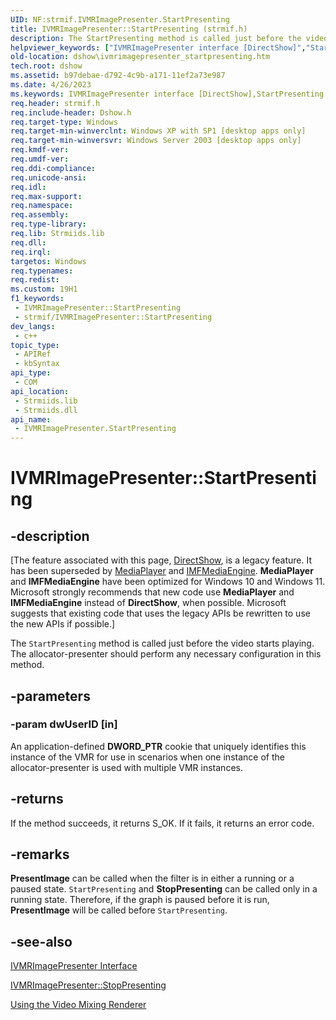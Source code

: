 ```yaml
---
UID: NF:strmif.IVMRImagePresenter.StartPresenting
title: IVMRImagePresenter::StartPresenting (strmif.h)
description: The StartPresenting method is called just before the video starts playing. The allocator-presenter should perform any necessary configuration in this method.
helpviewer_keywords: ["IVMRImagePresenter interface [DirectShow]","StartPresenting method","IVMRImagePresenter.StartPresenting","IVMRImagePresenter::StartPresenting","IVMRImagePresenterStartPresenting","StartPresenting","StartPresenting method [DirectShow]","StartPresenting method [DirectShow]","IVMRImagePresenter interface","dshow.ivmrimagepresenter_startpresenting","strmif/IVMRImagePresenter::StartPresenting"]
old-location: dshow\ivmrimagepresenter_startpresenting.htm
tech.root: dshow
ms.assetid: b97debae-d792-4c9b-a171-11ef2a73e987
ms.date: 4/26/2023
ms.keywords: IVMRImagePresenter interface [DirectShow],StartPresenting method, IVMRImagePresenter.StartPresenting, IVMRImagePresenter::StartPresenting, IVMRImagePresenterStartPresenting, StartPresenting, StartPresenting method [DirectShow], StartPresenting method [DirectShow],IVMRImagePresenter interface, dshow.ivmrimagepresenter_startpresenting, strmif/IVMRImagePresenter::StartPresenting
req.header: strmif.h
req.include-header: Dshow.h
req.target-type: Windows
req.target-min-winverclnt: Windows XP with SP1 [desktop apps only]
req.target-min-winversvr: Windows Server 2003 [desktop apps only]
req.kmdf-ver: 
req.umdf-ver: 
req.ddi-compliance: 
req.unicode-ansi: 
req.idl: 
req.max-support: 
req.namespace: 
req.assembly: 
req.type-library: 
req.lib: Strmiids.lib
req.dll: 
req.irql: 
targetos: Windows
req.typenames: 
req.redist: 
ms.custom: 19H1
f1_keywords:
 - IVMRImagePresenter::StartPresenting
 - strmif/IVMRImagePresenter::StartPresenting
dev_langs:
 - c++
topic_type:
 - APIRef
 - kbSyntax
api_type:
 - COM
api_location:
 - Strmiids.lib
 - Strmiids.dll
api_name:
 - IVMRImagePresenter.StartPresenting
---
```


# IVMRImagePresenter::StartPresenting


## -description

\[The feature associated with this page, [DirectShow](/windows/win32/directshow/directshow), is a legacy feature. It has been superseded by [MediaPlayer](/uwp/api/Windows.Media.Playback.MediaPlayer) and [IMFMediaEngine](/windows/win32/api/mfmediaengine/nn-mfmediaengine-imfmediaengine). **MediaPlayer** and **IMFMediaEngine** have been optimized for Windows 10 and Windows 11. Microsoft strongly recommends that new code use **MediaPlayer** and **IMFMediaEngine** instead of **DirectShow**, when possible. Microsoft suggests that existing code that uses the legacy APIs be rewritten to use the new APIs if possible.\]

The <code>StartPresenting</code> method is called just before the video starts playing. The allocator-presenter should perform any necessary configuration in this method.

## -parameters

### -param dwUserID [in]

An application-defined <b>DWORD_PTR</b> cookie that uniquely identifies this instance of the VMR for use in scenarios when one instance of the allocator-presenter is used with multiple VMR instances.

## -returns

If the method succeeds, it returns S_OK. If it fails, it returns an error code.

## -remarks

<b>PresentImage</b> can be called when the filter is in either a running or a paused state. <code>StartPresenting</code> and <b>StopPresenting</b> can be called only in a running state. Therefore, if the graph is paused before it is run, <b>PresentImage</b> will be called before <code>StartPresenting</code>.

## -see-also

<a href="/windows/desktop/api/strmif/nn-strmif-ivmrimagepresenter">IVMRImagePresenter Interface</a>



<a href="/windows/desktop/api/strmif/nf-strmif-ivmrimagepresenter-stoppresenting">IVMRImagePresenter::StopPresenting</a>



<a href="/windows/desktop/DirectShow/using-the-video-mixing-renderer">Using the Video Mixing Renderer</a>
